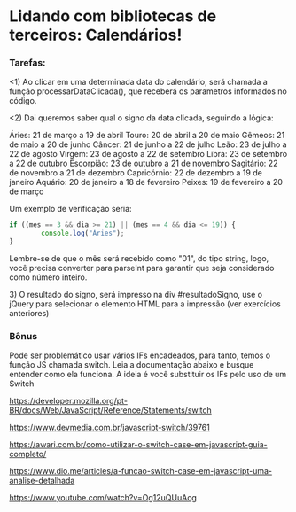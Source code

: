 # Lidando com bibliotecas de terceiros: Calendários!

### Tarefas:
<p><1) Ao clicar em uma determinada data do calendário, será chamada a função processarDataClicada(), que receberá os parametros informados no código.</p>
<p><2) Dai queremos saber qual o signo da data clicada, seguindo a lógica:</p>
  
Áries: 21 de março a 19 de abril
Touro: 20 de abril a 20 de maio
Gêmeos: 21 de maio a 20 de junho
Câncer: 21 de junho a 22 de julho
Leão: 23 de julho a 22 de agosto
Virgem: 23 de agosto a 22 de setembro
Libra: 23 de setembro a 22 de outubro
Escorpião: 23 de outubro a 21 de novembro
Sagitário: 22 de novembro a 21 de dezembro
Capricórnio: 22 de dezembro a 19 de janeiro
Aquário: 20 de janeiro a 18 de fevereiro
Peixes: 19 de fevereiro a 20 de março

Um exemplo de verificação seria:

```js
if ((mes == 3 && dia >= 21) || (mes == 4 && dia <= 19)) {
        console.log("Áries");
}
```
Lembre-se de que o mês será recebido como "01", do tipo string, logo, você precisa converter para parseInt para garantir que seja considerado como número inteiro.

<p>3) O resultado do signo, será impresso na div #resultadoSigno, use o jQuery para selecionar o elemento HTML para a impressão (ver exercícios anteriores)</p>


### Bônus
<p>Pode ser problemático usar vários IFs encadeados, para tanto, temos o função JS chamada switch. Leia a documentação abaixo e busque entender como ela funciona. A ideia é você substituir os IFs pelo uso de um Switch</p>

https://developer.mozilla.org/pt-BR/docs/Web/JavaScript/Reference/Statements/switch

https://www.devmedia.com.br/javascript-switch/39761

https://awari.com.br/como-utilizar-o-switch-case-em-javascript-guia-completo/

https://www.dio.me/articles/a-funcao-switch-case-em-javascript-uma-analise-detalhada

https://www.youtube.com/watch?v=Og12uQUuAog
